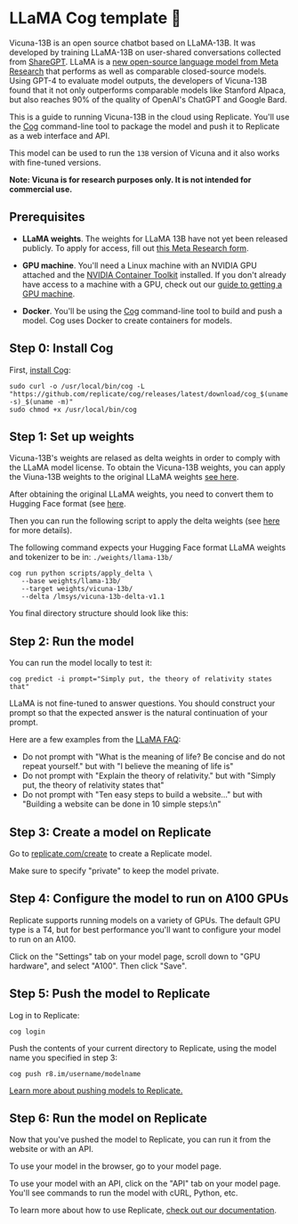 # LLaMA Cog template 🦙

Vicuna-13B is an open source chatbot based on LLaMA-13B. It was developed by training LLaMA-13B on user-shared conversations collected from [ShareGPT](https://sharegpt.com/). LLaMA is a [new open-source language model from Meta Research](https://ai.facebook.com/blog/large-language-model-llama-meta-ai/) that performs as well as comparable closed-source models. Using GPT-4 to evaluate model outputs, the developers of Vicuna-13B found that it not only outperforms comparable models like Stanford Alpaca, but also reaches 90% of the quality of OpenAI's ChatGPT and Google Bard.

This is a guide to running Vicuna-13B in the cloud using Replicate. You'll use the [Cog](https://github.com/replicate/cog) command-line tool to package the model and push it to Replicate as a web interface and API.

This model can be used to run the `13B` version of Vicuna and it also works with fine-tuned versions.

**Note: Vicuna is for research purposes only. It is not intended for commercial use.**

## Prerequisites

- **LLaMA weights**. The weights for LLaMA 13B have not yet been released publicly. To apply for access, fill out [this Meta Research form](https://docs.google.com/forms/d/e/1FAIpQLSfqNECQnMkycAp2jP4Z9TFX0cGR4uf7b_fBxjY_OjhJILlKGA/viewform).

- **GPU machine**. You'll need a Linux machine with an NVIDIA GPU attached and the [NVIDIA Container Toolkit](https://docs.nvidia.com/datacenter/cloud-native/container-toolkit/install-guide.html#docker) installed. If you don't already have access to a machine with a GPU, check out our [guide to getting a 
GPU machine](https://replicate.com/docs/guides/get-a-gpu-machine).

- **Docker**. You'll be using the [Cog](https://github.com/replicate/cog) command-line tool to build and push a model. Cog uses Docker to create containers for models.

## Step 0: Install Cog

First, [install Cog](https://github.com/replicate/cog#install):

```
sudo curl -o /usr/local/bin/cog -L "https://github.com/replicate/cog/releases/latest/download/cog_$(uname -s)_$(uname -m)"
sudo chmod +x /usr/local/bin/cog
```

## Step 1: Set up weights

Vicuna-13B's weights are relased as delta weights in order to comply with the LLaMA model license. To obtain the Vicuna-13B weights, you can apply the Viuna-13B weights to the original LLaMA weights [see here](https://github.com/lm-sys/FastChat#vicuna-weights). 

After obtaining the original LLaMA weights, you need to convert them to Hugging Face format (see [here](https://huggingface.co/docs/transformers/main/model_doc/llama). 

Then you can run the following script to apply the delta weights (see [here](https://github.com/lm-sys/FastChat#vicuna-weights) for more details). 

The following command expects your Hugging Face format LLaMA weights and tokenizer to be in: `./weights/llama-13b/`

```
cog run python scripts/apply_delta \ 
   --base weights/llama-13b/
   --target weights/vicuna-13b/
   --delta /lmsys/vicuna-13b-delta-v1.1
```

You final directory structure should look like this:

## Step 2: Run the model

You can run the model locally to test it:

```
cog predict -i prompt="Simply put, the theory of relativity states that"
```

LLaMA is not fine-tuned to answer questions. You should construct your prompt so that the expected answer is the natural continuation of your prompt. 

Here are a few examples from the [LLaMA FAQ](https://github.com/facebookresearch/llama/blob/57b0eb62de0636e75af471e49e2f1862d908d9d8/FAQ.md#2-generations-are-bad):

- Do not prompt with "What is the meaning of life? Be concise and do not repeat yourself." but with "I believe the meaning of life is"
- Do not prompt with "Explain the theory of relativity." but with "Simply put, the theory of relativity states that"
- Do not prompt with "Ten easy steps to build a website..." but with "Building a website can be done in 10 simple steps:\n"

## Step 3: Create a model on Replicate

Go to [replicate.com/create](https://replicate.com/create) to create a Replicate model.

Make sure to specify "private" to keep the model private.

## Step 4: Configure the model to run on A100 GPUs

Replicate supports running models on a variety of GPUs. The default GPU type is a T4, but for best performance you'll want to configure your model to run on an A100.

Click on the "Settings" tab on your model page, scroll down to "GPU hardware", and select "A100". Then click "Save".

## Step 5: Push the model to Replicate

Log in to Replicate:

```
cog login
```

Push the contents of your current directory to Replicate, using the model name you specified in step 3:

```
cog push r8.im/username/modelname
```

[Learn more about pushing models to Replicate.](https://replicate.com/docs/guides/push-a-model)


## Step 6: Run the model on Replicate

Now that you've pushed the model to Replicate, you can run it from the website or with an API.

To use your model in the browser, go to your model page.

To use your model with an API, click on the "API" tab on your model page. You'll see commands to run the model with cURL, Python, etc.

To learn more about how to use Replicate, [check out our documentation](https://replicate.com/docs).